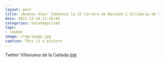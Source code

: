 ```yaml
---
layout: post
title: ¡Buenos días! Comienza la IX Carrera de Navidad 🎄 Solidaria de VillanuevaDeLaCañada. 🏃‍♀️🏃Deportes @DuCrosSeries httpst.c...
date: 2022-12-19 11:16:04
categories: uncategorized
tags:
- random
image: /img/image.jpg
caption: This is a picture
---
```

Twitter Villanueva de la Cañada [link](https://twitter.com/AytoVDLCanada/status/1604419470138785792)
